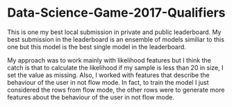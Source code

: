 # Data-Science-Game-2017-Qualifiers

This is one my best local submission in private and public leaderboard. My best submission in the leaderboard is an ensemble of models similiar to this one but this model is the best single model in the leaderboard.

My approach was to work mainly with likelihood features but I think the catch is that to calculate the likelihood if my sample is less than 20 in size, I set the value as missing. Also, I worked with features that describe the behaviour of the user in not flow mode. In fact, to train the model I just considered the rows from flow mode, the other rows were to generate more features about the behaviour of the user in not flow mode.



